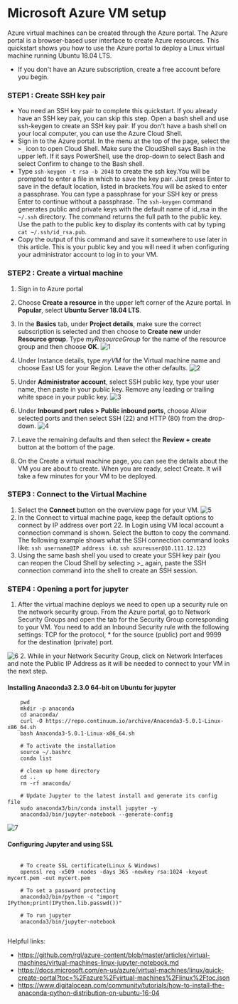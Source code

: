 # Microsoft Azure VM setup 

Azure virtual machines can be created through the Azure portal. The Azure portal is a browser-based user interface to create Azure   resources. This quickstart shows you how to use the Azure portal to deploy a Linux virtual machine running Ubuntu 18.04 LTS. 
 
* If you don't have an Azure subscription, create a free account before you begin.
### STEP1 : Create SSH key pair 

* You need an SSH key pair to complete this quickstart. If you already have an SSH key pair, you can skip this step. Open a bash shell and use ssh-keygen to create an SSH key pair. If you don't have a bash shell on your local computer, you can use the Azure Cloud Shell.
* Sign in to the Azure portal. In the menu at the top of the page, select the ```>_``` icon to open Cloud Shell. Make sure the CloudShell says Bash in the upper left. If it says PowerShell, use the drop-down to select Bash and select Confirm to change to the Bash shell.
* Type ```ssh-keygen -t rsa -b 2048``` to create the ssh key.You will be prompted to enter a file in which to save the key pair. Just press Enter to save in the default location, listed in brackets.You will be asked to enter a passphrase. You can type a passphrase for your SSH key or press Enter to continue without a passphrase.
The ```ssh-keygen``` command generates public and private keys with the default name of id_rsa in the ```~/.ssh``` directory. The command returns the full path to the public key. Use the path to the public key to display its contents with cat by typing ```cat ~/.ssh/id_rsa.pub```. 
* Copy the output of this command and save it somewhere to use later in this article. This is your public key and you will need it when configuring your administrator account to log in to your VM.

### STEP2 : Create a virtual machine

1. Sign in to Azure portal
2. Choose **Create a resource** in the upper left corner of the Azure portal. In **Popular**, select **Ubuntu Server 18.04 LTS**.
3. In the **Basics** tab, under **Project details**, make sure the correct subscription is selected and then choose to **Create new** under **Resource group**. Type *myResourceGroup* for the name of the resource group and then choose **OK**.
![1](https://docs.microsoft.com/en-us/azure/virtual-machines/linux/media/quick-create-portal/project-details.png)
4. Under Instance details, type *myVM* for the Virtual machine name and choose East US for your Region. Leave the other defaults.
![2](https://docs.microsoft.com/en-us/azure/virtual-machines/linux/media/quick-create-portal/instance-details.png)
5. Under **Administrator account**, select SSH public key, type your user name, then paste in your public key. Remove any leading or trailing white space in your public key.
![3](https://docs.microsoft.com/en-us/azure/virtual-machines/linux/media/quick-create-portal/administrator-account.png)
6. Under **Inbound port rules > Public inbound ports**, choose Allow selected ports and then select SSH (22) and HTTP (80) from the drop-down.
![4](https://docs.microsoft.com/en-us/azure/virtual-machines/linux/media/quick-create-portal/inbound-port-rules.png)
7. Leave the remaining defaults and then select the **Review + create** button at the bottom of the page.

8. On the Create a virtual machine page, you can see the details about the VM you are about to create. When you are ready, select Create. It will take a few minutes for your VM to be deployed. 

### STEP3 : Connect to the Virtual Machine

1. Select the **Connect** button on the overview page for your VM.
![5](https://docs.microsoft.com/en-us/azure/virtual-machines/linux/media/quick-create-portal/portal-quick-start-9.png)
2. In the Connect to virtual machine page, keep the default options to connect by IP address over port 22. In Login using VM local account a connection command is shown. Select the button to copy the command. The following example shows what the SSH connection command looks like:    ```ssh username@IP address ``` i.e. ```ssh azureuser@10.111.12.123```
3. Using the same bash shell you used to create your SSH key pair (you can reopen the Cloud Shell by selecting >_ again, paste the SSH connection command into the shell to create an SSH session.

### STEP4 : Opening a port for jupyter

1. After the virtual machine deploys we need to open up a security rule on the network security group. From the Azure portal, go to Network Security Groups and open the tab for the Security Group corresponding to your VM. You need to add an Inbound Security rule with the following settings: TCP for the protocol, * for the source (public) port and 9999 for the destination (private) port.

![6](https://github.com/rgl/azure-content/raw/master/articles/virtual-machines/media/virtual-machines-linux-jupyter-notebook/azure-add-endpoint.png)
2. While in your Network Security Group, click on Network Interfaces and note the Public IP Address as it will be needed to connect to your VM in the next step.
#### Installing Anaconda3 2.3.0 64-bit on Ubuntu for jupyter
``` # Installing anaconda
    pwd 
    mkdir -p anaconda
    cd anaconda/
    curl -O https://repo.continuum.io/archive/Anaconda3-5.0.1-Linux-x86_64.sh
    bash Anaconda3-5.0.1-Linux-x86_64.sh
    
    # To activate the installation
    source ~/.bashrc
    conda list
    
    # clean up home directory
    cd ..
    rm -rf anaconda/

    # Update Jupyter to the latest install and generate its config file
    sudo anaconda3/bin/conda install jupyter -y
    anaconda3/bin/jupyter-notebook --generate-config
``` 
![7](https://github.com/rgl/azure-content/raw/master/articles/virtual-machines/media/virtual-machines-linux-jupyter-notebook/anaconda-install.png)

#### Configuring Jupyter and using SSL
``` cd ~/.jupyter
    
    # To create SSL certificate(Linux & Windows)
    openssl req -x509 -nodes -days 365 -newkey rsa:1024 -keyout mycert.pem -out mycert.pem
    
    # To set a password protecting
    anaconda3/bin/python -c "import IPython;print(IPython.lib.passwd())"
    
    # To run jupyter
    anaconda3/bin/jupyter-notebook
    
```



Helpful links:
* https://github.com/rgl/azure-content/blob/master/articles/virtual-machines/virtual-machines-linux-jupyter-notebook.md
* https://docs.microsoft.com/en-us/azure/virtual-machines/linux/quick-create-portal?toc=%2Fazure%2Fvirtual-machines%2Flinux%2Ftoc.json
* https://www.digitalocean.com/community/tutorials/how-to-install-the-anaconda-python-distribution-on-ubuntu-16-04


